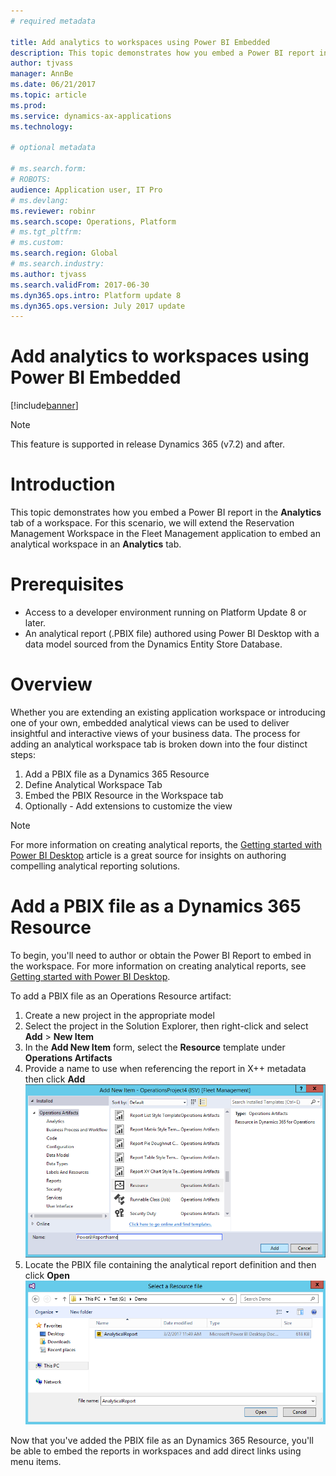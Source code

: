 ```yaml
---
# required metadata

title: Add analytics to workspaces using Power BI Embedded
description: This topic demonstrates how you embed a Power BI report in the Analytics tab of a workspace. 
author: tjvass
manager: AnnBe
ms.date: 06/21/2017
ms.topic: article
ms.prod: 
ms.service: dynamics-ax-applications
ms.technology: 

# optional metadata

# ms.search.form:
# ROBOTS:
audience: Application user, IT Pro
# ms.devlang: 
ms.reviewer: robinr
ms.search.scope: Operations, Platform
# ms.tgt_pltfrm: 
# ms.custom:
ms.search.region: Global
# ms.search.industry:
ms.author: tjvass
ms.search.validFrom: 2017-06-30 
ms.dyn365.ops.intro: Platform update 8
ms.dyn365.ops.version: July 2017 update 
---
```





# Add analytics to workspaces using Power BI Embedded

[!include[banner](../includes/banner.md)]


> [!NOTE]
> This feature is supported in release Dynamics 365 (v7.2) and after.

# Introduction
This topic demonstrates how you embed a Power BI report in the **Analytics** tab of a workspace.  For this scenario, we will extend the Reservation Management Workspace in the Fleet Management application to embed an analytical workspace in an **Analytics** tab.

# Prerequisites
+ Access to a developer environment running on Platform Update 8 or later.
+ An analytical report (.PBIX file) authored using Power BI Desktop with a data model sourced from the Dynamics Entity Store Database.

# Overview
Whether you are extending an existing application workspace or introducing one of your own, embedded analytical views can be used to deliver insightful and interactive views of your business data.  The process for adding an analytical workspace tab is broken down into the four distinct steps:

1. Add a PBIX file as a Dynamics 365 Resource
2. Define Analytical Workspace Tab
3. Embed the PBIX Resource in the Workspace tab
4. Optionally - Add extensions to customize the view

> [!NOTE]
> For more information on creating analytical reports, the [Getting started with Power BI Desktop](https://powerbi.microsoft.com/documentation/powerbi-desktop-getting-started/) article is a great source for insights on authoring compelling analytical reporting solutions.

# Add a PBIX file as a Dynamics 365 Resource
To begin, you'll need to author or obtain the Power BI Report to embed in the workspace.  For more information on creating analytical reports, see [Getting started with Power BI Desktop](https://powerbi.microsoft.com/documentation/powerbi-desktop-getting-started/).
 
To add a PBIX file as an Operations Resource artifact:
1.	Create a new project in the appropriate model
2.	Select the project in the Solution Explorer, then right-click and select **Add** > **New Item** 
3.	In the **Add New Item** form, select the **Resource** template under **Operations Artifacts**
4.	Provide a name to use when referencing the report in X++ metadata then click **Add**
    ![Add new item dialog](media/analytical-workspace-add.png)
5.	Locate the PBIX file containing the analytical report definition and then click **Open**
    ![Select a resource dialog](media/analytical-workspace-select-resource.png)
  
Now that you've added the PBIX file as an Dynamics 365 Resource, you'll be able to embed the reports in workspaces and add direct links using menu items.





